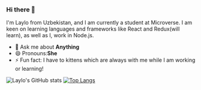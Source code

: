 ### Hi there 👋

I'm Laylo from Uzbekistan, and I am currently a student at Microverse. I am keen on learning languages and frameworks like React and Redux(will learn), as well as I, work in Node.js.
- 💬 Ask me about **Anything** 
- 😄 Pronouns:**She**
- ⚡ Fun fact: I have to kittens which are always with me while I am working or learning!


![Laylo's GitHub stats](https://github-readme-stats.vercel.app/api?username=laylo309&show_icons=true&theme=radical)
[![Top Langs](https://github-readme-stats.vercel.app/api/top-langs/?username=laylo309&layout=compact)](https://github.com/anuraghazra/github-readme-stats)


